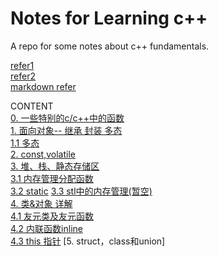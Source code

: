 # Notes for Learning c++

A repo for some notes about c++ fundamentals.

[refer1](https://blog.nowcoder.net/n/6ee70e75d5d24d7aa2c32f90e52381fa)  
[refer2](https://interview.huihut.com/#/?id=%e5%b0%81%e8%a3%85)  
[markdown refer](http://xianbai.me/learn-md/article/extension/code-blocks-and-highlighting.html)

CONTENT  
[0. 一些特别的c/c++中的函数](https://github.com/DarrenJiang13/CplusplusFundamental/blob/master/0.%20%E4%B8%80%E4%BA%9B%E7%89%B9%E5%88%AB%E7%9A%84c.c%2B%2B%E4%B8%AD%E7%9A%84%E5%87%BD%E6%95%B0.md)  
[1. 面向对象-- 继承 封装 多态](https://github.com/DarrenJiang13/CplusplusFundamental/blob/master/1.%20%E9%9D%A2%E5%90%91%E5%AF%B9%E8%B1%A1--%20%E7%BB%A7%E6%89%BF%20%E5%B0%81%E8%A3%85%20%E5%A4%9A%E6%80%81.md)  
[1.1 多态](https://github.com/DarrenJiang13/CplusplusFundamental/blob/master/1.1%20%E5%A4%9A%E6%80%81.md)  
[2. const,volatile](https://github.com/DarrenJiang13/CplusplusFundamental/blob/master/2.%20const%2Cvolatile.md)  
[3. 堆、栈、静态存储区 ](https://github.com/DarrenJiang13/CplusplusFundamental/blob/master/3.%20%E5%A0%86%E3%80%81%E6%A0%88%E3%80%81%E9%9D%99%E6%80%81%E5%AD%98%E5%82%A8%E5%8C%BA.md)  
[3.1 内存管理分配函数 ](https://github.com/DarrenJiang13/CplusplusFundamental/blob/master/3.1%20%E5%86%85%E5%AD%98%E7%AE%A1%E7%90%86%E5%88%86%E9%85%8D%E5%87%BD%E6%95%B0.md)  
[3.2 static](https://github.com/DarrenJiang13/CplusplusFundamental/blob/master/3.2.%20static.md)
[3.3 stl中的内存管理(暂空)](https://github.com/DarrenJiang13/CplusplusFundamental/blob/master/3.3%20stl%E4%B8%AD%E7%9A%84%E5%86%85%E5%AD%98%E7%AE%A1%E7%90%86.md)  
[4. 类&对象 详解](https://github.com/DarrenJiang13/CplusplusFundamental/blob/master/4.%20%E7%B1%BB%26%E5%AF%B9%E8%B1%A1%20%E8%AF%A6%E8%A7%A3.md)  
[4.1 友元类及友元函数](https://github.com/DarrenJiang13/CplusplusFundamental/blob/master/4.1%20%E5%8F%8B%E5%85%83%E7%B1%BB%E5%8F%8A%E5%8F%8B%E5%85%83%E5%87%BD%E6%95%B0.md)  
[4.2 内联函数inline](https://github.com/DarrenJiang13/CplusplusFundamental/blob/master/4.2%20%E5%86%85%E8%81%94%E5%87%BD%E6%95%B0inline.md)  
[4.3 this 指针](https://github.com/DarrenJiang13/CplusplusFundamental/blob/master/4.3%20this%E6%8C%87%E9%92%88.md)
[5. struct，class和union]

